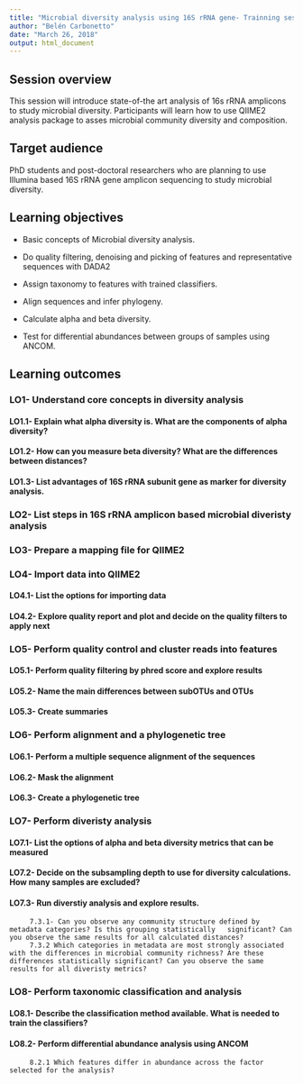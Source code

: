 ```yaml
---
title: "Microbial diversity analysis using 16S rRNA gene- Trainning session with QIIME2"
author: "Belén Carbonetto"
date: "March 26, 2018"
output: html_document
---
```

## Session overview

This session will introduce state-of-the art analysis of 16s rRNA amplicons to study microbial diversity. Participants will learn how to use QIIME2 analysis package to asses microbial community diversity and composition.

## Target audience

PhD students and post-doctoral researchers who are planning to use Illumina based 16S rRNA gene amplicon sequencing to study microbial diversity.

## Learning objectives

  * Basic concepts of Microbial diversity analysis.

  * Do quality filtering, denoising and picking of features and representative sequences with DADA2

  * Assign taxonomy to features with trained classifiers.

  * Align sequences and infer phylogeny.

  * Calculate alpha and beta diversity.

  * Test for differential abundances between groups of samples using ANCOM.

## Learning outcomes

### LO1- Understand core concepts in diversity analysis
 
####     LO1.1- Explain what alpha diversity is. What are the components of alpha diversity?
   
####     LO1.2- How can you measure beta diversity? What are the differences between distances?
 
####     LO1.3- List advantages of 16S rRNA subunit gene as marker for diversity analysis.
 
### LO2- List steps in 16S rRNA amplicon based microbial diveristy analysis

### LO3- Prepare a mapping file for QIIME2

### LO4- Import data into QIIME2

####     LO4.1- List the options for importing data

####     LO4.2- Explore quality report and plot and decide on the quality filters to apply next

### LO5- Perform quality control and cluster reads into features

####     LO5.1- Perform quality filtering by phred score and explore results

####     LO5.2- Name the main differences between subOTUs and OTUs

####     LO5.3- Create summaries
 
### LO6- Perform alignment and a phylogenetic tree

####     LO6.1- Perform a multiple sequence alignment of the sequences

####     LO6.2- Mask the alignment

####     LO6.3- Create a phylogenetic tree
 
### LO7- Perform diveristy analysis

####     LO7.1- List the options of alpha and beta diversity metrics that can be measured

####     LO7.2- Decide on the subsampling depth to use for diversity calculations. How many samples are excluded?

####     LO7.3- Run diverstiy analysis and explore results. 
         7.3.1- Can you observe any community structure defined by metadata categories? Is this grouping statistically   significant? Can you observe the same results for all calculated distances?
         7.3.2 Which categories in metadata are most strongly associated with the differences in microbial community richness? Are these differences statistically significant? Can you observe the same results for all diveristy metrics?
          
### LO8- Perform taxonomic classification and analysis

####     LO8.1- Describe the classification method available. What is needed to train the classifiers?

####     LO8.2- Perform differential abundance analysis using ANCOM
         8.2.1 Which features differ in abundance across the factor selected for the analysis?
